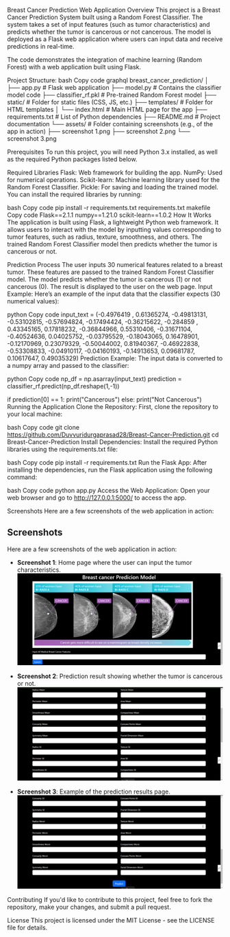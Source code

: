 Breast Cancer Prediction Web Application
Overview
This project is a Breast Cancer Prediction System built using a Random Forest Classifier. The system takes a set of input features (such as tumor characteristics) and predicts whether the tumor is cancerous or not cancerous. The model is deployed as a Flask web application where users can input data and receive predictions in real-time.

The code demonstrates the integration of machine learning (Random Forest) with a web application built using Flask.

Project Structure:
bash
Copy code
graphql
breast_cancer_prediction/
│
├── app.py                # Flask web application
├── model.py              # Contains the classifier model code
├── classifier_rf.pkl     # Pre-trained Random Forest model
├── static/               # Folder for static files (CSS, JS, etc.)
├── templates/            # Folder for HTML templates
│   └── index.html        # Main HTML page for the app
├── requirements.txt      # List of Python dependencies
├── README.md             # Project documentation
└── assets/               # Folder containing screenshots (e.g., of the app in action)
    ├── screenshot 1.png
    ├── screenshot 2.png
    └── screenshot 3.png

Prerequisites
To run this project, you will need Python 3.x installed, as well as the required Python packages listed below.

Required Libraries
Flask: Web framework for building the app.
NumPy: Used for numerical operations.
Scikit-learn: Machine learning library used for the Random Forest Classifier.
Pickle: For saving and loading the trained model.
You can install the required libraries by running:

bash
Copy code
pip install -r requirements.txt
requirements.txt
makefile
Copy code
Flask==2.1.1
numpy==1.21.0
scikit-learn==1.0.2
How It Works
The application is built using Flask, a lightweight Python web framework. It allows users to interact with the model by inputting values corresponding to tumor features, such as radius, texture, smoothness, and others. The trained Random Forest Classifier model then predicts whether the tumor is cancerous or not.

Prediction Process
The user inputs 30 numerical features related to a breast tumor.
These features are passed to the trained Random Forest Classifier model.
The model predicts whether the tumor is cancerous (1) or not cancerous (0).
The result is displayed to the user on the web page.
Input Example:
Here’s an example of the input data that the classifier expects (30 numerical values):

python
Copy code
input_text = (-0.4976419 ,  0.61365274, -0.49813131, -0.53102815, -0.57694824,
              -0.17494424, -0.36215622, -0.284859  ,  0.43345165,  0.17818232,
              -0.36844966,  0.55310406, -0.31671104, -0.40524636,  0.04025752,
              -0.03795529, -0.18043065,  0.16478901, -0.12170969,  0.23079329,
              -0.50044002,  0.81940367, -0.46922838, -0.53308833, -0.04910117,
              -0.04160193, -0.14913653,  0.09681787,  0.10617647,  0.49035329)
Prediction Example:
The input data is converted to a numpy array and passed to the classifier:

python
Copy code
np_df = np.asarray(input_text)
prediction = classifier_rf.predict(np_df.reshape(1,-1))

if prediction[0] == 1:
    print("Cancerous")
else:
    print("Not Cancerous")
Running the Application
Clone the Repository: First, clone the repository to your local machine:

bash
Copy code
git clone https://github.com/Duvvuridurgaprasad28/Breast-Cancer-Prediction.git
cd Breast-Cancer-Prediction
Install Dependencies: Install the required Python libraries using the requirements.txt file:

bash
Copy code
pip install -r requirements.txt
Run the Flask App: After installing the dependencies, run the Flask application using the following command:

bash
Copy code
python app.py
Access the Web Application: Open your web browser and go to http://127.0.0.1:5000/ to access the app.

Screenshots
Here are a few screenshots of the web application in action:

## Screenshots

Here are a few screenshots of the web application in action:

- **Screenshot 1**: Home page where the user can input the tumor characteristics.
  ![Screenshot 1](assets/screenshot1.png)

- **Screenshot 2**: Prediction result showing whether the tumor is cancerous or not.
  ![Screenshot 2](assets/screenshot2.png)

- **Screenshot 3**: Example of the prediction results page.
  ![Screenshot 3](assets/screenshot3.png)


Contributing
If you'd like to contribute to this project, feel free to fork the repository, make your changes, and submit a pull request.

License
This project is licensed under the MIT License - see the LICENSE file for details.


